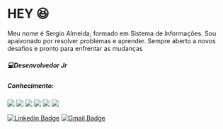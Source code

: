 # HEY 😆

Meu nome é Sergio Almeida, formado em Sistema de Informações.
Sou apaixonado por resolver problemas e aprender. Sempre aberto a novos desafios e pronto para enfrentar as mudanças
#####  💻Desenvolvedor Jr
##### Conhecimento:
<img src = "https://img.shields.io/badge/-HTML5-E34F26?style=flat&logo=html5&logoColor=white"> <img src = "https://img.shields.io/badge/-CSS3-1572B6?style=flat&logo=css3&logoColor=white">
<img src="https://img.shields.io/badge/-Bootstrap-563D7C?style=flat&logo=bootstrap&logoColor=white">
<img src="https://img.shields.io/badge/-JavaScript-eed718?style=flat&logo=javascript&logoColor=ffffff">
<img src="https://img.shields.io/badge/-MySQL-F29111?style=flat&logo=mysql&logoColor=FFFFFF">
<img src="http://img.shields.io/badge/-Github-000000?style=flat&logo=github&logoColor=FFFFFF">


[![Linkedin Badge](https://img.shields.io/badge/-Sérgio%20Almeida-007bb6?style=flat-square&logo=Linkedin&logoColor=white&link=https://www.linkedin.com/in/s%C3%A9rgio-almeida-b3566316b/)](https://www.linkedin.com/in/s%C3%A9rgio-almeida-b3566316b/) 
[![Gmail Badge](https://img.shields.io/badge/-sergioalmeida00@gmail.com-c14438?style=flat-square&logo=Gmail&logoColor=white&link=mailto:sergioalmeida00@gmail.com)](mailto:welton.c.lima@gmail.com)
